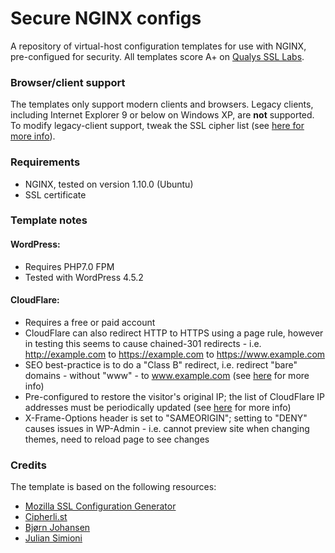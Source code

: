 # Secure NGINX configs
A repository of virtual-host configuration templates for use with NGINX, pre-configued for security. All templates score A+ on [Qualys SSL Labs](https://www.ssllabs.com/ssltest/).

### Browser/client support
The templates only support modern clients and browsers. Legacy clients, including Internet Explorer 9 or below on Windows XP, are **not** supported. To modify legacy-client support, tweak the SSL cipher list (see [here for more info](https://cipherli.st/)).

### Requirements
* NGINX, tested on version 1.10.0 (Ubuntu)
* SSL certificate

### Template notes
#### WordPress:
* Requires PHP7.0 FPM
* Tested with WordPress 4.5.2

#### CloudFlare:
* Requires a free or paid account
* CloudFlare can also redirect HTTP to HTTPS using a page rule, however in testing this seems to cause chained-301 redirects - i.e. http://example.com to https://example.com to https://www.example.com
* SEO best-practice is to do a "Class B" redirect, i.e. redirect "bare" domains - without "www" - to www.example.com (see [here](https://blog.codingoutloud.com/2010/07/26/4-reasons-to-embrace-the-www-subdomain-prefix-in-your-web-addresses-and-how-to-do-it-right/) for more info)
* Pre-configured to restore the visitor's original IP; the list of CloudFlare IP addresses must be periodically updated (see [here](https://support.cloudflare.com/hc/en-us/articles/200170706-How-do-I-restore-original-visitor-IP-with-Nginx-) for more info)
* X-Frame-Options header is set to "SAMEORIGIN"; setting to "DENY" causes issues in WP-Admin - i.e. cannot preview site when changing themes, need to reload page to see changes

### Credits
The template is based on the following resources:
* [Mozilla SSL Configuration Generator](https://mozilla.github.io/server-side-tls/ssl-config-generator/)
* [Cipherli.st](https://cipherli.st/)
* [Bjørn Johansen](https://bjornjohansen.no/optimizing-https-nginx)
* [Julian Simioni](https://juliansimioni.com/blog/https-on-nginx-from-zero-to-a-plus-part-2-configuration-ciphersuites-and-performance/)
